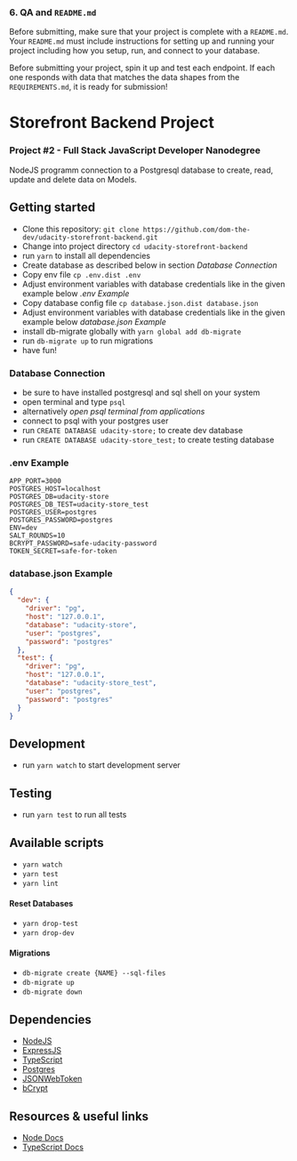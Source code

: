 ### 6. QA and `README.md`

Before submitting, make sure that your project is complete with a `README.md`. Your `README.md` must include instructions for setting up and running your project including how you setup, run, and connect to your database. 

Before submitting your project, spin it up and test each endpoint. If each one responds with data that matches the data shapes from the `REQUIREMENTS.md`, it is ready for submission!









# Storefront Backend Project
### Project #2 - Full Stack JavaScript Developer Nanodegree

NodeJS programm connection to a Postgresql database to create, read, update and delete data on Models.  

## Getting started
- Clone this repository: `git clone https://github.com/dom-the-dev/udacity-storefront-backend.git`
- Change into project directory `cd udacity-storefront-backend`
- run `yarn` to install all dependencies
- Create database as described below in section *Database Connection* 
- Copy env file `cp .env.dist .env`
- Adjust environment variables with database credentials like in the given example below *.env Example*
- Copy database config file `cp database.json.dist database.json`
- Adjust environment variables with database credentials like in the given example below *database.json Example*
- install db-migrate globally with `yarn global add db-migrate`
- run `db-migrate up` to run migrations
- have fun!

### Database Connection
- be sure to have installed postgresql and sql shell on your system
- open terminal and type `psql` 
- alternatively *open psql terminal from applications* 
- connect to psql with your postgres user
- run `CREATE DATABASE udacity-store;` to create dev database
- run `CREATE DATABASE udacity-store_test;` to create testing database

### .env Example
````dotenv
APP_PORT=3000
POSTGRES_HOST=localhost
POSTGRES_DB=udacity-store
POSTGRES_DB_TEST=udacity-store_test
POSTGRES_USER=postgres
POSTGRES_PASSWORD=postgres
ENV=dev
SALT_ROUNDS=10
BCRYPT_PASSWORD=safe-udacity-password
TOKEN_SECRET=safe-for-token
````

### database.json Example
````json
{
  "dev": {
    "driver": "pg",
    "host": "127.0.0.1",
    "database": "udacity-store",
    "user": "postgres",
    "password": "postgres"
  },
  "test": {
    "driver": "pg",
    "host": "127.0.0.1",
    "database": "udacity-store_test",
    "user": "postgres",
    "password": "postgres"
  }
}
````

## Development
- run `yarn watch` to start development server

## Testing
- run `yarn test` to run all tests

## Available scripts

- `yarn watch`
- `yarn test`
- `yarn lint`
 
#### Reset Databases
- `yarn drop-test`
- `yarn drop-dev`

#### Migrations
- `db-migrate create {NAME} --sql-files `
- `db-migrate up`
- `db-migrate down`

## Dependencies
- [NodeJS](https://nodejs.org/en/)
- [ExpressJS](https://expressjs.com/)
- [TypeScript](https://www.typescriptlang.org/)
- [Postgres](https://www.postgresql.org/)
- [JSONWebToken](https://www.npmjs.com/package/jsonwebtoken)
- [bCrypt](https://www.npmjs.com/package/bcrypt)

## Resources & useful links
- [Node Docs](https://nodejs.org/api/fs.html)
- [TypeScript Docs](https://www.typescriptlang.org/docs/handbook/typescript-in-5-minutes.html)